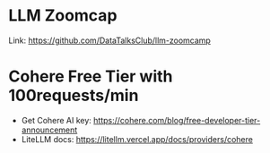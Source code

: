 # LLM Zoomcap

Link: https://github.com/DataTalksClub/llm-zoomcamp

# Cohere Free Tier with 100requests/min

- Get Cohere AI key: https://cohere.com/blog/free-developer-tier-announcement
- LiteLLM docs: https://litellm.vercel.app/docs/providers/cohere
